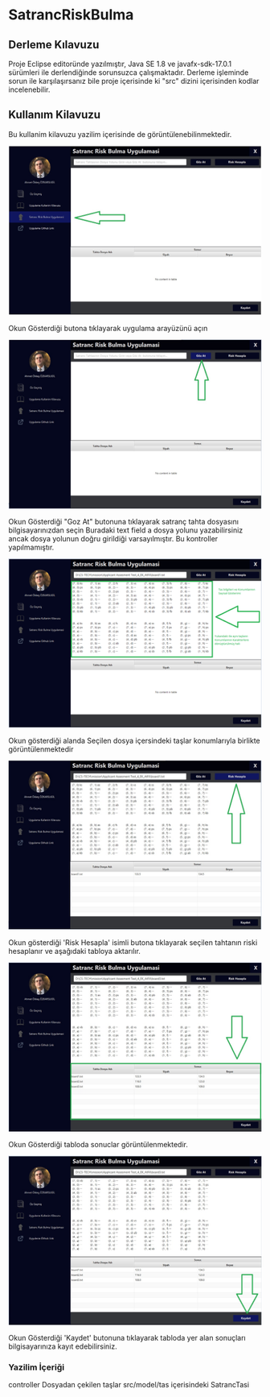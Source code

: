 # SatrancRiskBulma


## Derleme Kılavuzu

  Proje Eclipse editoründe yazılmıştır, Java SE 1.8 ve javafx-sdk-17.0.1 sürümleri ile derlendiğinde sorunsuzca çalışmaktadır.
  Derleme işleminde sorun ile karşılaşırsanız bile proje içerisinde ki "src" dizini içerisinden kodlar incelenebilir. 


## Kullanım Kilavuzu
  
  Bu kullanim kilavuzu yazilim içerisinde de görüntülenebilinmektedir. 
  
  ![Kullanim Kilavuzu 1](https://github.com/AhmetOzkarsligil/SatrancRiskBulma/blob/master/src/images/userGuide/0.jpg)
 
 Okun Gösterdiği butona tıklayarak uygulama arayüzünü açın
  
  
  ![Kullanim Kilavuzu 2](https://github.com/AhmetOzkarsligil/SatrancRiskBulma/blob/master/src/images/userGuide/1.jpg)
  
  Okun Gösterdiği "Goz At" butonuna tıklayarak satranç tahta dosyasını bilgisayarınızdan seçin 
	Buradaki text field a dosya yolunu yazabilirsiniz ancak dosya yolunun doğru girildiği varsayılmıştır. Bu kontroller yapılmamıştır.
  
  
  ![Kullanim Kilavuzu 3](https://github.com/AhmetOzkarsligil/SatrancRiskBulma/blob/master/src/images/userGuide/2.png)
  
  Okun gösterdiği alanda Seçilen dosya içersindeki taşlar konumlarıyla birlikte görüntülenmektedir
  
  
  ![Kullanim Kilavuzu 4](https://github.com/AhmetOzkarsligil/SatrancRiskBulma/blob/master/src/images/userGuide/3.jpg)
  
  Okun gösterdiği 'Risk Hesapla' isimli butona tıklayarak seçilen tahtanın riski hesaplanır ve aşağıdaki tabloya aktarılır.
  
  
  ![Kullanim Kilavuzu 4](https://github.com/AhmetOzkarsligil/SatrancRiskBulma/blob/master/src/images/userGuide/4.jpg)
  
  Okun Gösterdiği tabloda sonuclar görüntülenmektedir.
  
  
  ![Kullanim Kilavuzu 4](https://github.com/AhmetOzkarsligil/SatrancRiskBulma/blob/master/src/images/userGuide/5.jpg)
 
  Okun Gösterdiği 'Kaydet' butonuna tıklayarak tabloda yer alan sonuçları bilgisayarınıza kayıt edebilirsiniz.
  
### Yazilim İçeriği
   
   controller Dosyadan çekilen taşlar src/model/tas içerisindeki SatrancTasi 

  
